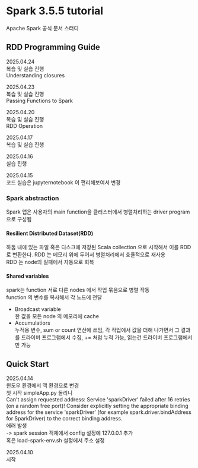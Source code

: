 # Spark 3.5.5 tutorial
Apache Spark 공식 문서 스터디

## RDD Programming Guide
2025.04.24  
복습 및 실습 진행  
Understanding closures  

2025.04.23  
복습 및 실습 진행  
Passing Functions to Spark  

2025.04.20  
복습 및 실습 진행  
RDD Operation  

2025.04.17  
복습 및 실습 진행
  
2025.04.16  
실습 진행  

2025.04.15  
코드 실습은 jupyternotebook 이 편리해보여서 변경  
### Spark abstraction
Spark 앱은 사용자의 main function을 클러스터에서 병렬처리하는 driver program 으로 구성됨  
#### Resilient Distributed Dataset(RDD)
하둡 내에 있는 파일 혹은 디스크에 저장된 Scala collection 으로 시작해서 이를 RDD로 변환한다.
RDD 는 메모리 위에 두어서 병렬처리에서 효율적으로 재사용  
RDD 는 node의 실패에서 자동으로 회복
#### Shared variables
spark는 function 서로 다른 nodes 에서 작업 묶음으로 병렬 작동  
function 의 변수를 복사해서 각 노드에 전달  
- Broadcast variable  
한 값을 모든 node 의 메모리에 cache  
- Accumulatiors  
누적용 변수, sum or count 연산에 쓰임, 각 작업에서 값을 더해 나가면서 그 결과를 드라이버 프로그램에서 수집, += 처럼 누적 가능, 읽는건 드라이버 프로그램에서만 가능

## Quick Start
2025.04.14  
윈도우 환경에서 맥 환경으로 변경  
첫 시작 simpleApp.py 돌리니  
Can't assign requested address: Service 'sparkDriver' failed after 16 retries (on a random free port)! Consider explicitly setting the appropriate binding address for the service 'sparkDriver' (for example spark.driver.bindAddress for SparkDriver) to the correct binding address.  
에러 발생   
-> spark session 객체에서 config 설정에 127.0.0.1 추가  
혹은 load-spark-env.sh 설정에서 주소 설정

2025.04.10  
시작